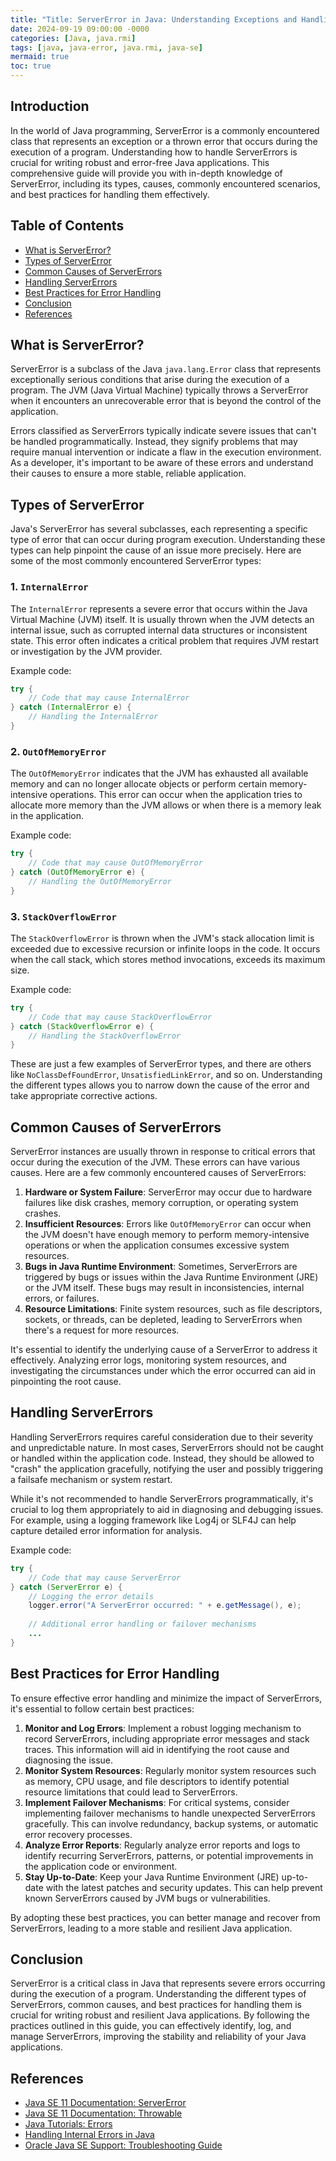 ```yaml
---
title: "Title: ServerError in Java: Understanding Exceptions and Handling Errors with Java's ServerError Class"
date: 2024-09-19 09:00:00 -0000
categories: [Java, java.rmi]
tags: [java, java-error, java.rmi, java-se]
mermaid: true
toc: true
---
```



## Introduction
In the world of Java programming, ServerError is a commonly encountered class that represents an exception or a thrown error that occurs during the execution of a program. Understanding how to handle ServerErrors is crucial for writing robust and error-free Java applications. This comprehensive guide will provide you with in-depth knowledge of ServerError, including its types, causes, commonly encountered scenarios, and best practices for handling them effectively.

## Table of Contents
- [What is ServerError?](#what-is-servererror)
- [Types of ServerError](#types-of-servererror)
- [Common Causes of ServerErrors](#common-causes-of-servererrors)
- [Handling ServerErrors](#handling-servererrors)
- [Best Practices for Error Handling](#best-practices-for-error-handling)
- [Conclusion](#conclusion)
- [References](#references)

## What is ServerError?
ServerError is a subclass of the Java `java.lang.Error` class that represents exceptionally serious conditions that arise during the execution of a program. The JVM (Java Virtual Machine) typically throws a ServerError when it encounters an unrecoverable error that is beyond the control of the application. 

Errors classified as ServerErrors typically indicate severe issues that can't be handled programmatically. Instead, they signify problems that may require manual intervention or indicate a flaw in the execution environment. As a developer, it's important to be aware of these errors and understand their causes to ensure a more stable, reliable application.

## Types of ServerError
Java's ServerError has several subclasses, each representing a specific type of error that can occur during program execution. Understanding these types can help pinpoint the cause of an issue more precisely. Here are some of the most commonly encountered ServerError types:

### 1. `InternalError`
The `InternalError` represents a severe error that occurs within the Java Virtual Machine (JVM) itself. It is usually thrown when the JVM detects an internal issue, such as corrupted internal data structures or inconsistent state. This error often indicates a critical problem that requires JVM restart or investigation by the JVM provider.

Example code:
```java
try {
    // Code that may cause InternalError
} catch (InternalError e) {
    // Handling the InternalError
}
```

### 2. `OutOfMemoryError`
The `OutOfMemoryError` indicates that the JVM has exhausted all available memory and can no longer allocate objects or perform certain memory-intensive operations. This error can occur when the application tries to allocate more memory than the JVM allows or when there is a memory leak in the application.

Example code:
```java
try {
    // Code that may cause OutOfMemoryError
} catch (OutOfMemoryError e) {
    // Handling the OutOfMemoryError
}
```

### 3. `StackOverflowError`
The `StackOverflowError` is thrown when the JVM's stack allocation limit is exceeded due to excessive recursion or infinite loops in the code. It occurs when the call stack, which stores method invocations, exceeds its maximum size.

Example code:
```java
try {
    // Code that may cause StackOverflowError
} catch (StackOverflowError e) {
    // Handling the StackOverflowError
}
```

These are just a few examples of ServerError types, and there are others like `NoClassDefFoundError`, `UnsatisfiedLinkError`, and so on. Understanding the different types allows you to narrow down the cause of the error and take appropriate corrective actions.

## Common Causes of ServerErrors
ServerError instances are usually thrown in response to critical errors that occur during the execution of the JVM. These errors can have various causes. Here are a few commonly encountered causes of ServerErrors:

1. **Hardware or System Failure**: ServerError may occur due to hardware failures like disk crashes, memory corruption, or operating system crashes.
2. **Insufficient Resources**: Errors like `OutOfMemoryError` can occur when the JVM doesn't have enough memory to perform memory-intensive operations or when the application consumes excessive system resources.
3. **Bugs in Java Runtime Environment**: Sometimes, ServerErrors are triggered by bugs or issues within the Java Runtime Environment (JRE) or the JVM itself. These bugs may result in inconsistencies, internal errors, or failures.
4. **Resource Limitations**: Finite system resources, such as file descriptors, sockets, or threads, can be depleted, leading to ServerErrors when there's a request for more resources.

It's essential to identify the underlying cause of a ServerError to address it effectively. Analyzing error logs, monitoring system resources, and investigating the circumstances under which the error occurred can aid in pinpointing the root cause.

## Handling ServerErrors
Handling ServerErrors requires careful consideration due to their severity and unpredictable nature. In most cases, ServerErrors should not be caught or handled within the application code. Instead, they should be allowed to "crash" the application gracefully, notifying the user and possibly triggering a failsafe mechanism or system restart.

While it's not recommended to handle ServerErrors programmatically, it's crucial to log them appropriately to aid in diagnosing and debugging issues. For example, using a logging framework like Log4j or SLF4J can help capture detailed error information for analysis.

Example code:
```java
try {
    // Code that may cause ServerError
} catch (ServerError e) {
    // Logging the error details
    logger.error("A ServerError occurred: " + e.getMessage(), e);
    
    // Additional error handling or failover mechanisms
    ...
}
```

## Best Practices for Error Handling
To ensure effective error handling and minimize the impact of ServerErrors, it's essential to follow certain best practices:

1. **Monitor and Log Errors**: Implement a robust logging mechanism to record ServerErrors, including appropriate error messages and stack traces. This information will aid in identifying the root cause and diagnosing the issue.
2. **Monitor System Resources**: Regularly monitor system resources such as memory, CPU usage, and file descriptors to identify potential resource limitations that could lead to ServerErrors.
3. **Implement Failover Mechanisms**: For critical systems, consider implementing failover mechanisms to handle unexpected ServerErrors gracefully. This can involve redundancy, backup systems, or automatic error recovery processes.
4. **Analyze Error Reports**: Regularly analyze error reports and logs to identify recurring ServerErrors, patterns, or potential improvements in the application code or environment.
5. **Stay Up-to-Date**: Keep your Java Runtime Environment (JRE) up-to-date with the latest patches and security updates. This can help prevent known ServerErrors caused by JVM bugs or vulnerabilities.

By adopting these best practices, you can better manage and recover from ServerErrors, leading to a more stable and resilient Java application.

## Conclusion
ServerError is a critical class in Java that represents severe errors occurring during the execution of a program. Understanding the different types of ServerErrors, common causes, and best practices for handling them is crucial for writing robust and resilient Java applications. By following the practices outlined in this guide, you can effectively identify, log, and manage ServerErrors, improving the stability and reliability of your Java applications.

## References
- [Java SE 11 Documentation: ServerError](https://docs.oracle.com/en/java/javase/11/docs/api/java.base/java/lang/ServerError.html)
- [Java SE 11 Documentation: Throwable](https://docs.oracle.com/en/java/javase/11/docs/api/java.base/java/lang/Throwable.html)
- [Java Tutorials: Errors](https://docs.oracle.com/javase/tutorial/essential/exceptions/errorClasses.html)
- [Handling Internal Errors in Java](https://www.logicbig.com/tutorials/core-java-tutorial/java-exceptions/handling-internal-errors.html)
- [Oracle Java SE Support: Troubleshooting Guide](https://docs.oracle.com/en/java/javase/critical-patch-update/troubleshooting-info.html)
